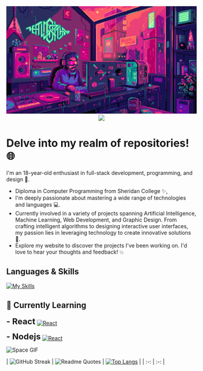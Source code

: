 <img src=Coding.gif alt="CODING GIF">

<div align=center >
<img src="https://readme-typing-svg.herokuapp.com?font=Pacifico&size=25&color=FFFFFF&center=true&lines=Hey+👋%2C+I'm+Aryan+Bhardwaj;Web+Developer+🌐;.....+Espresso+Yourself+☕"
/>
</div>
            
# Delve into my realm of repositories! 🌐

I'm an 18-year-old enthusiast in full-stack development, programming, and design 🚀. 
            
- Diploma in Computer Programming from Sheridan College ✨,
- I'm deeply passionate about mastering a wide range of technologies and languages 💻.
- Currently involved in a variety of projects spanning Artificial Intelligence, Machine Learning, Web Development, and Graphic Design. From crafting intelligent algorithms to designing interactive user interfaces, my passion lies in leveraging technology to create innovative solutions 🚀.
- Explore my website to discover the projects I've been working on. I'd love to hear your thoughts and feedback! 💥

## Languages & Skills
[![My Skills](https://skillicons.dev/icons?i=html,css,js,react,redux,nodejs,angular,express,php,java,spring,py,c,cs,cpp,dotnet,latex,linux,postman,netlify,nginx,npm,bootstrap,tailwind,materialui,figma,vscode,visualstudio,eclipse,github,discord,git)](https://skillicons.dev)

## 🌱 Currently Learning

<p>
  <strong style="font-size: 22px;">- React</strong>
  <a href="https://skillicons.dev" style="vertical-align: middle;">
    <img src="https://skillicons.dev/icons?i=react" alt="React" style="height: 28px;">
  </a>
</p>

<p>
  <strong style="font-size: 22px;">- Nodejs</strong>
  <a href="https://skillicons.dev" style="vertical-align: middle;">
    <img src="https://skillicons.dev/icons?i=nodejs" alt="React" style="height: 28px;">
  </a>
</p>

<img src=space.gif alt="Space GIF" width="1128" height="400">

| ![GitHub Streak](https://github-readme-streak-stats.herokuapp.com/?user=AryanBhardwaj789&theme=dark) | ![Readme Quotes](https://quotes-github-readme.vercel.app/api?type=horizontal&theme=dark) | [![Top Langs](https://github-readme-stats.vercel.app/api/top-langs/?username=AryanBhardwaj789&theme=github_dark&layout=compact)](https://github.com/AryanBhardwaj789/github-readme-stats) |
| :-: | :-: |






